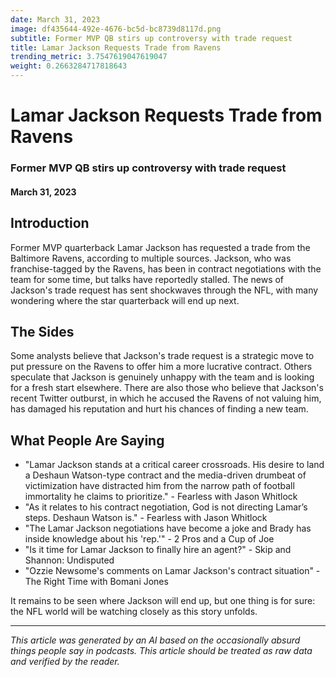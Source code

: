 ```yaml
---
date: March 31, 2023
image: df435644-492e-4676-bc5d-bc8739d8117d.png
subtitle: Former MVP QB stirs up controversy with trade request
title: Lamar Jackson Requests Trade from Ravens
trending_metric: 3.7547619047619047
weight: 0.2663284717818643
---
```

# Lamar Jackson Requests Trade from Ravens
### Former MVP QB stirs up controversy with trade request
#### March 31, 2023

## Introduction
Former MVP quarterback Lamar Jackson has requested a trade from the Baltimore Ravens, according to multiple sources. Jackson, who was franchise-tagged by the Ravens, has been in contract negotiations with the team for some time, but talks have reportedly stalled. The news of Jackson's trade request has sent shockwaves through the NFL, with many wondering where the star quarterback will end up next.

## The Sides
Some analysts believe that Jackson's trade request is a strategic move to put pressure on the Ravens to offer him a more lucrative contract. Others speculate that Jackson is genuinely unhappy with the team and is looking for a fresh start elsewhere. There are also those who believe that Jackson's recent Twitter outburst, in which he accused the Ravens of not valuing him, has damaged his reputation and hurt his chances of finding a new team.

## What People Are Saying
- "Lamar Jackson stands at a critical career crossroads. His desire to land a Deshaun Watson-type contract and the media-driven drumbeat of victimization have distracted him from the narrow path of football immortality he claims to prioritize." - Fearless with Jason Whitlock
- "As it relates to his contract negotiation, God is not directing Lamar’s steps. Deshaun Watson is." - Fearless with Jason Whitlock
- "The Lamar Jackson negotiations have become a joke and Brady has inside knowledge about his 'rep.'" - 2 Pros and a Cup of Joe
- "Is it time for Lamar Jackson to finally hire an agent?" - Skip and Shannon: Undisputed
- "Ozzie Newsome's comments on Lamar Jackson's contract situation" - The Right Time with Bomani Jones

It remains to be seen where Jackson will end up, but one thing is for sure: the NFL world will be watching closely as this story unfolds.

 --- 

*This article was generated by an AI based on the occasionally absurd things people say in podcasts. This article should be treated as raw data and verified by the reader.*